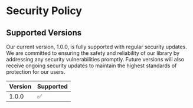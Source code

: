 # Security Policy

## Supported Versions

Our current version, 1.0.0, is fully supported with regular security updates. We are committed to ensuring the safety and reliability of our library by addressing any security vulnerabilities promptly. Future versions will also receive ongoing security updates to maintain the highest standards of protection for our users.

| Version | Supported          |
| ------- | ------------------ |
| 1.0.0   | :white_check_mark: |
